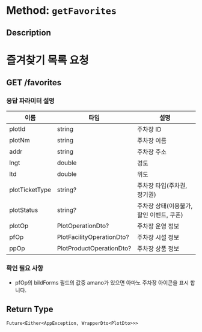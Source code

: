 # Method: `getFavorites`

## Description

# 즐겨찾기 목록 요청

 ## GET /favorites

 ### 응답 파라미터 설명

  |이름|타입|설명|
  |-|-|-|
  |plotId|string|주차장 ID|
  |plotNm|string|주차장 이름|
  |addr|string|주차장 주소|
  |lngt|double|경도|
  |ltd|double|위도|
  |plotTicketType|string?|주차장 타입(주차권, 정기권)|
  |plotStatus|string?|주차장 상태(이용불가, 할인 이벤트, 쿠폰)|
  |plotOp|PlotOperationDto?|주차장 운영 정보|
  |pfOp|PlotFacilityOperationDto?|주차장 시설 정보|
  |ppOp|PlotProductOperationDto?|주차장 상품 정보|

 ### 확인 필요 사항

 - pfOp의 bildForms 필드의 값중 amano가 있으면 아마노 주차장 아이콘을 표시 합니다.

## Return Type
`Future<Either<AppException, WrapperDto<PlotDto>>>`

